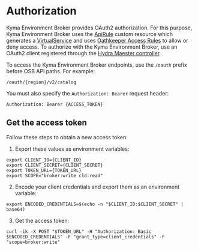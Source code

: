 # Authorization

Kyma Environment Broker provides OAuth2 authorization. For this purpose, Kyma Environment Broker uses the [ApiRule](https://kyma-project.io/docs/kyma/latest/05-technical-reference/00-custom-resources/apix-01-apirule/) custom resource which generates a [VirtualService](https://istio.io/docs/reference/config/networking/virtual-service/) and uses  [Oathkeeper Access Rules](https://www.ory.sh/docs/oathkeeper/api-access-rules) to allow or deny access.
To authorize with the Kyma Environment Broker, use an OAuth2 client registered through the [Hydra Maester controller](https://github.com/ory/k8s/blob/master/docs/helm/hydra-maester.md).

To access the Kyma Environment Broker endpoints, use the `/oauth` prefix before OSB API paths. For example:

```shell
/oauth/{region}/v2/catalog
```

You must also specify the `Authorization: Bearer` request header:

```shell
Authorization: Bearer {ACCESS_TOKEN}
```

## Get the access token

Follow these steps to obtain a new access token:

1. Export these values as environment variables:

```shell
export CLIENT_ID={CLIENT_ID}
export CLIENT_SECRET={CLIENT_SECRET}
export TOKEN_URL={TOKEN_URL}
export SCOPE="broker:write cld:read"
```

2. Encode your client credentials and export them as an environment variable:

```shell
export ENCODED_CREDENTIALS=$(echo -n "$CLIENT_ID:$CLIENT_SECRET" | base64)
```

3. Get the access token:

```shell
curl -ik -X POST "$TOKEN_URL" -H "Authorization: Basic $ENCODED_CREDENTIALS" -F "grant_type=client_credentials" -F "scope=broker:write"
```
